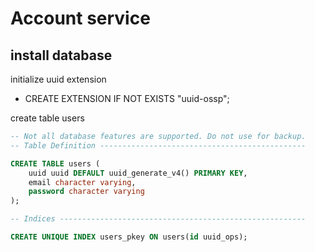 # Account service

## install database

initialize uuid extension
- CREATE EXTENSION IF NOT EXISTS "uuid-ossp";

create table users
```sql
-- Not all database features are supported. Do not use for backup.
-- Table Definition ----------------------------------------------

CREATE TABLE users (
    uuid uuid DEFAULT uuid_generate_v4() PRIMARY KEY,
    email character varying,
    password character varying
);

-- Indices -------------------------------------------------------

CREATE UNIQUE INDEX users_pkey ON users(id uuid_ops);
```
